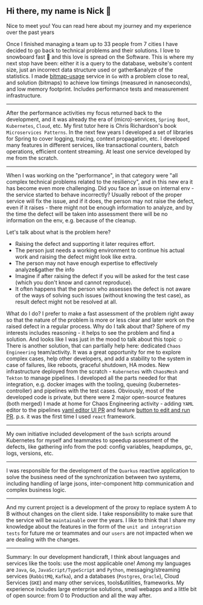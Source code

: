 ## Hi there, my name is Nick 👋

Nice to meet you! You can read here about my journey and my experience over the past years

Once I finished managing a team up to 33 people from 7 cities I have decided to go back to technical problems and their solutions. 
I love to snowboard fast 🚀 and this love is spread on the Software. This is where my next stop have been: either it is a query to the database, website's content size, just an incorrect data structure used or gather&analyze of the statistics. 
I made [bitmap-usage](https://github.com/marniks7/bitmap-usage) service in `Go` with a problem close to real, and solution (bitmaps) to achieve low timings (measured in nanoseconds), and low memory footprint. Includes performance tests and measurement infrastructure.

---

After the performance activities my focus returned back to the development, and it was already the era of (micro)-services, `Spring Boot`, `Kubernetes`, `Cloud`, etc. My first tutor here is Chris Richardson's book `Microservices Patterns`. In the next few years I developed a set of libraries for Spring to cover logging, tracing, context propagation, etc. I developed many features in different services, like transactional counters, batch operations, efficient content streaming. At least one service developed by me from the scratch.

---

When I was working on the "performance", in that category were "all complex technical problems related to the resiliency", and in this new era it has become even more challenging. 
Did you face an issue on internal env - the service started to behave incorrectly? Usually reboot of the proper service will fix the issue, and if it does, the person may not raise the defect, even if it raises - there might not be enough information to analyze, and by the time the defect will be taken into assessment there will be no information on the env, e.g. because of the cleanup.

Let's talk about what is the problem here?
- Raising the defect and supporting it later requires effort.
- The person just needs a working environment to continue his actual work and raising the defect might look like extra.
- The person may not have enough expertise to effectively analyze&gather the info
- Imagine if after raising the defect if you will be asked for the test case (which you don't know and cannot reproduce).
- It often happens that the person who assesses the defect is not aware of the ways of solving such issues (without knowing the test case), as result defect might not be resolved at all.

What do I do? I prefer to make a fast assessment of the problem right away so that the nature of the problem is more or less clear and later work on the raised defect in a regular process.
Why do I talk about that? Sphere of my interests includes reasoning - it helps to see the problem and find a solution. And looks like I was just in the mood to talk about this topic ☺️
There is another solution, that can partially help here: dedicated `Chaos Engineering` team/activity. 
It was a great opportunity for me to explore complex cases, help other developers, and add a stability to the system in case of failures, like reboots, graceful shutdown, HA modes.
New infrastructure deployed from the scratch - `Kubernetes` with `ChaosMesh` and `Tekton` to manage pipelines. I developed all the parts needed for that integration, e.g. docker images with the tooling, queuing (kubernetes-controller) and pipelines with the test cases.
Obviously, most of the developed code is private, but there were 2 major open-source features (both merged) I made at home for Chaos Engineering activity - adding `YAML` editor to the pipelines [yaml editor UI PR](https://github.com/tektoncd/dashboard/pull/2575/) and feature [button to edit and run PR](https://github.com/tektoncd/dashboard/pull/2633). p.s. it was the first time I used `react` framework.

---

My own initiative included development of the `bash` scripts around Kubernetes for myself and teammates to speedup assessment of the defects, like gathering info from the pod: config variables, heapdumps, gc, logs, versions, etc.

---
I was responsible for the development of the `Quarkus` reactive application to solve the business need of the synchronization between two systems, including handling of large jsons, inter-component http communication and complex business logic. 

---

And my current project is a development of the proxy to replace system A to B without changes on the client side. I take responsibility to make sure that the service will be `maintainable` over the years. I like to think that I share my knowledge about the features in the form of the `unit and integration tests` for future me or teammates and our `users` are not impacted when we are dealing with the changes.

---
Summary:
In our development handicraft, I think about languages and services like the tools: use the most applicable one! 
Among my languages are `Java`, `Go`, `JavaScript/TypeScript` and `Python`, messaging/streaming services (`RabbitMQ`, `Kafka`), and a databases (`Postgres`, `Oracle`), Cloud Services (`GKE`) and many other services, tools&utilities, frameworks.
My experience includes large enterprise solutions, small webapps and a little bit of open source: from 0 to Production and all the way after.
